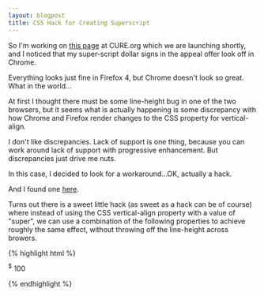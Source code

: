 ```yaml
---
layout: blogpost
title: CSS Hack for Creating Superscript
---
```


<p>So I'm working on <a href="http://cure.org/mothersday">this page</a> at CURE.org which we are launching shortly, and I noticed that my super-script dollar signs in the appeal offer look off in Chrome.</p>

<p>Everything looks just fine in Firefox 4, but Chrome doesn't look so great. What in the world...</p>

<p>At first I thought there must be some line-height bug in one of the two browsers, but it seems what is actually happening is some discrepancy with how Chrome and Firefox render changes to the CSS property for vertical-align.</p>

<p>I don't like discrepancies. Lack of support is one thing, because you can work around lack of support with progressive enhancement. But discrepancies just drive me nuts.</p>

<p>In this case, I decided to look for a workaround...OK, actually a hack.</p>

<p>And I found one <a href="http://stackoverflow.com/questions/501671/superscript-in-css-only/501689#501689">here</a>.</p>

<p>Turns out there is a sweet little hack (as sweet as a hack can be of course) where instead of using the CSS vertical-align property with a value of "super", we can use a combination of the following properties to achieve roughly the same effect, without throwing off the line-height across browers.</p>

{% highlight html %}
<p>
  <span class="super">$</span>
  100
</p>

<style>
.super {
    font-size:80%; /* or designate an appropriate px or em value here */
    position:relative;
    top:-.5em; /* alternatively, you could use a positive bottom value */
}
</style>
{% endhighlight %}
